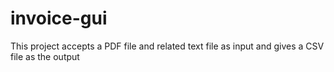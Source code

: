 # invoice-gui
This project accepts a PDF file and related text file as input and gives a CSV file as the output
